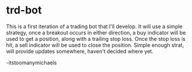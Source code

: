 # trd-bot

This is a first iteration of a trading bot that I'll develop.
It will use a simple strategy, once a breakout occurs in either direction, a buy indicator
will be used to get a position, along with a trailing stop loss. Once the stop
loss is hit, a sell indicator will be used to close the position. Simple enough
strat, will provide updates somewhere, haven't decided where yet.

-itstoomanymichaels

